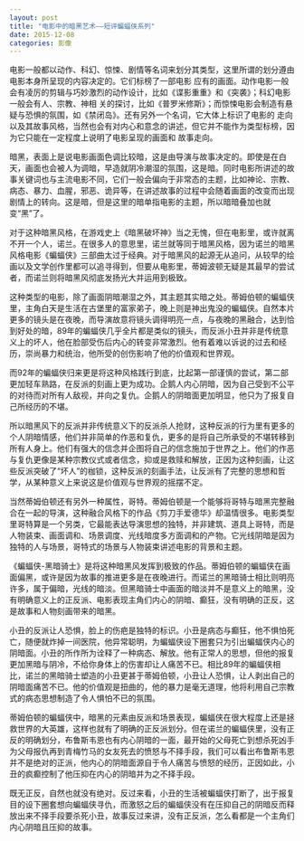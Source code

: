 ```yaml
---
layout: post
title: "电影中的暗黑艺术——短评蝙蝠侠系列"
date: 2015-12-08
categories: 影像
---
```


电影一般都以动作、科幻、惊悚、剧情等名词来划分其类型，这里所谓的划分遵由电影本身所呈现的内容决定的。它们标榜了一部电影     应有的画面。动作电影一般会有凌厉的剪辑与巧妙激烈的动作设计，比如《谍影重重》和《突袭》；科幻电影一般会有人、宗教、神相     关的探讨，比如《普罗米修斯》；而惊悚电影会制造有悬疑与恐惧的氛围，如《禁闭岛》。还有另外一个名词，它大体上标识了电影的     走向以及其故事风格，当然也会有对内心和意念的讲述，但它并不能作为类型标榜，因为它只能在一定程度上说明了电影呈现的画面和     故事走向。



暗黑，表面上是说电影画面色调比较暗，这是由导演与故事决定的。即使是在白天，画面也会被人为调暗，早造就阴冷潮湿的氛围，这是暗。同时电影所讲述的故事关键词也与主流电影不同，它们一般会偏向于非常态的主题，比如神论、宗教、病态、暴力、血腥，邪恶、诡异等，在讲述故事的过程中会随着画面的改变而出现剧情上的转向。这是暗，但是这里的暗单指电影的主题，所以暗暗叠加也就变“黑”了。

对于这种暗黑风格，在游戏史上《暗黑破坏神》当之无愧，但在电影里，或许就离不开一个人，诺兰。在很多人的意思里，诺兰就等同于暗黑风格，因为诺兰的暗黑风格电影《蝙蝠侠》三部曲太过于经典。对于暗黑风的起源无从追问，从较早的绘画以及文学创作里都可以追寻得到，但要从电影里，蒂姆波顿无疑是其最早的尝试者，而诺兰则将暗黑风彻底发扬光大并运用到极致。

这种类型的电影，除了画面阴暗潮湿之外，其主题其实暗之处。蒂姆伯顿的蝙蝠侠里，主角白天是生活在古堡里的富家弟子，晚上则是神出鬼没的蝙蝠侠。自然本片更多的镜头是在夜晚，而导演故意将镜头调得明亮一点，与夜晚的黑融合，达到恰到好处的暗，89年的蝙蝠侠几乎全片都是类似的镜头，而反派小丑并非是传统意义上的坏人，他在脸部受伤后内心的转变非常激烈。他有着难以诉说的过去和经历，崇尚暴力和统治，他所受的创伤影响了他的价值观和世界观。

而92年的蝙蝠侠归来更是将这种风格践行到底，比起第一部谨慎的尝试，第二部更加轻车熟路，在反派的刻画上更为成功。企鹅人内心阴暗，因为自己受到不公平的对待而对所有人敌视，并向之复仇。企鹅人的阴暗面更加明显，他只为了报复自己所经历的不堪。

所以暗黑风下的反派并非传统意义下的反派杀人抢财，这种反派的行为里有更多的个人阴暗情感，他们并非简单的作恶和复仇，更多的是将自己所承受的不堪转移到所有人身上。他们有强大的信念并企图将自己的信念施加于世界之上。他们的作恶与复仇更像是某种宗教仪式或者信念，抑或是救赎和解放，正因为这种刻画，让这些反派突破了“坏人”的枷锁，这种反派的刻画手法，让反派有了完整的思想和哲学，从某种意义上来说这是价值观与世界观的摇摆不定。

当然蒂姆伯顿还有另外一种属性，哥特。蒂姆伯顿是一个能够将哥特与暗黑完整融合在一起的导演，这种融合风格下的作品《剪刀手爱德华》却温情很多。电影类型里哥特算是一个另类，它最能表达导演思想的独特，并非建筑、道具上哥特，而是人物装束、画面调和、场景调度、光线暗度多方面调和的产物。它光线阴暗是因为独特的人与场景，哥特式的场景与人物装束讲述电影的背景和主题。

《蝙蝠侠-黑暗骑士》是将这种暗黑风发挥到极致的作品。蒂姆伯顿的蝙蝠侠在画面偏黑，或许是因为故事的推进更多是在夜晚进行。而诺兰的黑暗骑士相比则明亮许多，属于偏暗，光线的暗淡。但黑暗骑士中画面的暗淡并不是意义上的暗黑，没有明确意义上的正反派、电影表现主角们内心的阴暗、癫狂，没有明确的正反，这是故事和人物刻画带来的暗黑。

小丑的反派让人恐惧，脸上的伤疤是独特的标识。小丑是病态与癫狂，他不惧怕死亡，随便就炸掉一间医院，他异常聪明，为蝙蝠侠设下圈套只为引出蝙蝠侠内心的阴暗面。小丑的所作所为诠释了一种病态、解放。他有正常人的思想，但他的报复更加黑暗与阴冷，不给你身体上的伤害却让人痛苦不已。相比89年的蝙蝠侠相比，诺兰的黑暗骑士塑造的小丑更甚于蒂姆伯顿，小丑让人恐惧，让人剥出自己的阴暗面痛苦不已。他的价值观是扭曲的，他的暴力是毫无道理，他将利用自己宗教式的病态思想制造了令人惧怕不已的氛围。

蒂姆伯顿的蝙蝠侠中，暗黑的元素由反派和场景表现，蝙蝠侠在很大程度上还是拯救世界的大英雄，这样也就有了明确的正反派划分。但在诺兰的蝙蝠侠里，没有正反的明确划分，布鲁斯韦恩也有内心阴暗的一面，最开始的父母死亡到想杀死凶手为父母报仇再到青梅竹马的女友死去的愤怒与不择手段，我们可以看出布鲁斯韦恩并不是绝对的正派，他内心的阴暗面源自于令人痛苦与愤怒的经历，正因如此，小丑的疯癫控制了他压抑在内心的阴暗并为之不择手段。

既无正反，自然也就没有绝对。反过来看，小丑的生活被蝙蝠侠打断了，出于报复目的设下圈套想向蝙蝠侠寻仇，而激怒之后的蝙蝠侠没有在压抑自己的阴暗反而释放出来不择手段要杀死小丑，故事反过来讲，没有正反派，怎么看都是一个主角们内心阴暗且压抑的故事。
